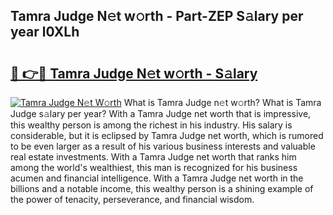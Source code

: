 ## Tamra Judge N𝚎t w𝚘rth - Part-ZEP S𝚊lary per year l0XLh

# <h2><a href="http://gc2nylm.nevu.top/?p=Tamra+Judge">🔗 👉🔴 Tamra Judge N𝚎t w𝚘rth - S𝚊lary</a></h2>

[![Tamra Judge N𝚎t W𝚘rth](https://i.imgur.com/Oavwk0R.jpeg)](http://gc2nylm.nevu.top/?p=Tamra+Judge)
What is Tamra Judge n𝚎t w𝚘rth? What is Tamra Judge s𝚊lary per year?
With a Tamra Judge net worth that is impressive, this wealthy person is among the richest in his industry. His salary is considerable, but it is eclipsed by Tamra Judge net worth, which is rumored to be even larger as a result of his various business interests and valuable real estate investments. With a Tamra Judge net worth that ranks him among the world's wealthiest, this man is recognized for his business acumen and financial intelligence. With a Tamra Judge net worth in the billions and a notable income, this wealthy person is a shining example of the power of tenacity, perseverance, and financial wisdom.
